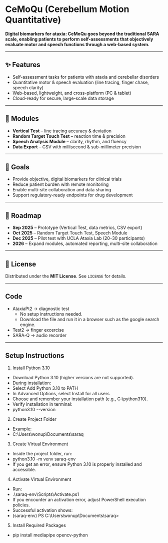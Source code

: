 # CeMoQu (Cerebellum Motion Quantitative)

**Digital biomarkers for ataxia: CeMoQu goes beyond the traditional SARA scale, enabling patients to perform self-assessments that objectively evaluate motor and speech functions through a web-based system.**

---

## ✨ Features

* Self-assessment tasks for patients with ataxia and cerebellar disorders
* Quantitative motor & speech evaluation (line tracing, finger chase, speech clarity)
* Web-based, lightweight, and cross-platform (PC & tablet)
* Cloud-ready for secure, large-scale data storage

---

## 🧩 Modules

* **Vertical Test** – line tracing accuracy & deviation
* **Random Target Touch Test** – reaction time & precision
* **Speech Analysis Module** – clarity, rhythm, and fluency
* **Data Export** – CSV with millisecond & sub-millimeter precision

---

## 🎯 Goals

* Provide objective, digital biomarkers for clinical trials
* Reduce patient burden with remote monitoring
* Enable multi-site collaboration and data sharing
* Support regulatory-ready endpoints for drug development

---

## 🚀 Roadmap

* **Sep 2025** – Prototype (Vertical Test, data metrics, CSV export)
* **Oct 2025** – Random Target Touch Test, Speech Module
* **Dec 2025** – Pilot test with UCLA Ataxia Lab (20–30 participants)
* **2026** – Expand modules, automated reporting, multi-site collaboration

---

## 📜 License

Distributed under the **MIT License**. See `LICENSE` for details.

---
## Code
* AtaxiaPt2 -> diagnostic test
  * No setup instructions needed.
  * Download the file and run it in a browser such as the google search engine.
* Test2 -> finger excercise
* SARA-Q -> audio recorder

---
## Setup Instructions
1. Install Python 3.10
 * Download Python 3.10 (higher versions are not supported).
* During installation:
 * Select Add Python 3.10 to PATH
 * In Advanced Options, select Install for all users
 * Choose and remember your installation path (e.g., C:\python310).
 * Verify installation in terminal:
  * python3.10 --version
2. Create Project Folder
* Example:
 * C:\Users\wonup\Documents\saraq
3. Create Virtual Environment
* Inside the project folder, run:
 * python3.10 -m venv saraq-env
 * If you get an error, ensure Python 3.10 is properly installed and accessible.
4. Activate Virtual Environment
* Run:
 * .\saraq-env\Scripts\Activate.ps1
 * If you encounter an activation error, adjust PowerShell execution policies.
 * Successful activation shows:
  * (saraq-env) PS C:\Users\wonup\Documents\saraq>
5. Install Required Packages
* pip install mediapipe opencv-python
